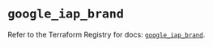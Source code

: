 # `google_iap_brand`

Refer to the Terraform Registry for docs: [`google_iap_brand`](https://registry.terraform.io/providers/hashicorp/google-beta/6.46.0/docs/resources/google_iap_brand).
